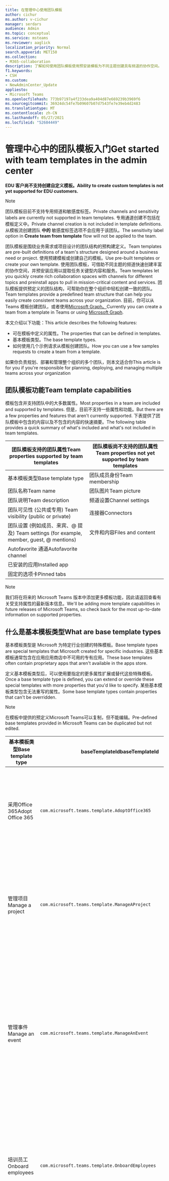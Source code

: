 ```yaml
---
title: 在管理中心使用团队模板
author: cichur
ms.author: v-cichur
manager: serdars
audience: Admin
ms.topic: conceptual
ms.service: msteams
ms.reviewer: aaglick
localization_priority: Normal
search.appverid: MET150
ms.collection:
- M365-collaboration
description: 了解如何使用团队模板使用预安装模板为不同主题创建具有频道的协作空间。
f1.keywords:
- CSH
ms.custom:
- NewAdminCenter_Update
appliesto:
- Microsoft Teams
ms.openlocfilehash: 773b97197a4f233dea9a404d87e669239b3969f6
ms.sourcegitcommit: 36924dc54fe7b09607b07d7543fe7e39eb4d2483
ms.translationtype: MT
ms.contentlocale: zh-CN
ms.lasthandoff: 05/27/2021
ms.locfileid: "52684449"
---
```

# <a name="get-started-with-team-templates-in-the-admin-center"></a><span data-ttu-id="43649-103">管理中心中的团队模板入门</span><span class="sxs-lookup"><span data-stu-id="43649-103">Get started with team templates in the admin center</span></span>

<span data-ttu-id="43649-104">**EDU 客户尚不支持创建自定义模板。**</span><span class="sxs-lookup"><span data-stu-id="43649-104">**Ability to create custom templates is not yet supported for EDU customers.**</span></span>

> [!NOTE]
> <span data-ttu-id="43649-105">团队模板目前不支持专用频道和敏感度标签。</span><span class="sxs-lookup"><span data-stu-id="43649-105">Private channels and sensitivity labels are currently not supported in team templates.</span></span> <span data-ttu-id="43649-106">专用通道创建不包括在模板定义中。</span><span class="sxs-lookup"><span data-stu-id="43649-106">Private channel creation is not included in template definitions.</span></span> <span data-ttu-id="43649-107">从模板流创建团队 **中的** 敏感度标签选项不会应用于该团队。</span><span class="sxs-lookup"><span data-stu-id="43649-107">The sensitivity label option in **Create team from template** flow will not be applied to the team.</span></span>

<span data-ttu-id="43649-108">团队模板是围绕业务需求或项目设计的团队结构的预构建定义。</span><span class="sxs-lookup"><span data-stu-id="43649-108">Team templates are pre-built definitions of a team's structure designed around a business need or project.</span></span> <span data-ttu-id="43649-109">使用预建模板或创建自己的模板。</span><span class="sxs-lookup"><span data-stu-id="43649-109">Use pre-built templates or create your own template.</span></span> <span data-ttu-id="43649-110">使用团队模板，可借助不同主题的频道快速创建丰富的协作空间，并预安装应用以提取任务关键型内容和服务。</span><span class="sxs-lookup"><span data-stu-id="43649-110">Team templates let you quickly create rich collaboration spaces with channels for different topics and preinstall apps to pull in mission-critical content and services.</span></span> <span data-ttu-id="43649-111">团队模板提供预定义的团队结构，可帮助你在整个组织中轻松创建一致的团队。</span><span class="sxs-lookup"><span data-stu-id="43649-111">Team templates provide a predefined team structure that can help you easily create consistent teams across your organization.</span></span> <span data-ttu-id="43649-112">目前，你可以从 Teams 模板创建团队，或者使用[Microsoft Graph。](get-started-with-teams-templates.md)</span><span class="sxs-lookup"><span data-stu-id="43649-112">Currently you can create a team from a template in Teams or using [Microsoft Graph](get-started-with-teams-templates.md).</span></span>

<span data-ttu-id="43649-113">本文介绍以下功能：</span><span class="sxs-lookup"><span data-stu-id="43649-113">This article describes the following features:</span></span>

- <span data-ttu-id="43649-114">可在模板中定义的属性。</span><span class="sxs-lookup"><span data-stu-id="43649-114">The properties that can be defined in templates.</span></span>
- <span data-ttu-id="43649-115">基本模板类型。</span><span class="sxs-lookup"><span data-stu-id="43649-115">The base template types.</span></span>
- <span data-ttu-id="43649-116">如何使用几个示例请求从模板创建团队。</span><span class="sxs-lookup"><span data-stu-id="43649-116">How you can use a few samples requests to create a team from a template.</span></span>

<span data-ttu-id="43649-117">如果你负责规划、部署和管理整个组织的多个团队，则本文适合你</span><span class="sxs-lookup"><span data-stu-id="43649-117">This article is for you if you're responsible for planning, deploying, and managing multiple teams across your organization</span></span>

## <a name="team-template-capabilities"></a><span data-ttu-id="43649-118">团队模板功能</span><span class="sxs-lookup"><span data-stu-id="43649-118">Team template capabilities</span></span>

<span data-ttu-id="43649-119">模板包含并支持团队中的大多数属性。</span><span class="sxs-lookup"><span data-stu-id="43649-119">Most properties in a team are included and supported by templates.</span></span> <span data-ttu-id="43649-120">但是，目前不支持一些属性和功能。</span><span class="sxs-lookup"><span data-stu-id="43649-120">But there are a few properties and features that aren't currently supported.</span></span> <span data-ttu-id="43649-121">下表提供了团队模板中包含的内容以及不包含的内容的快速摘要。</span><span class="sxs-lookup"><span data-stu-id="43649-121">The following table provides a quick summary of what's included and what's not included in team templates.</span></span>

| <span data-ttu-id="43649-122">**团队模板支持的团队属性**</span><span class="sxs-lookup"><span data-stu-id="43649-122">**Team properties supported by team templates**</span></span> | <span data-ttu-id="43649-123">**团队模板尚不支持的团队属性**</span><span class="sxs-lookup"><span data-stu-id="43649-123">**Team properties not yet supported by team templates**</span></span> |
| ------------------------------------------------ | -------------------------------------------------------- |
| <span data-ttu-id="43649-124">基本模板类型</span><span class="sxs-lookup"><span data-stu-id="43649-124">Base template type</span></span> | <span data-ttu-id="43649-125">团队成员身份</span><span class="sxs-lookup"><span data-stu-id="43649-125">Team membership</span></span> |
| <span data-ttu-id="43649-126">团队名称</span><span class="sxs-lookup"><span data-stu-id="43649-126">Team name</span></span> | <span data-ttu-id="43649-127">团队图片</span><span class="sxs-lookup"><span data-stu-id="43649-127">Team picture</span></span> |
| <span data-ttu-id="43649-128">团队说明</span><span class="sxs-lookup"><span data-stu-id="43649-128">Team description</span></span> | <span data-ttu-id="43649-129">频道设置</span><span class="sxs-lookup"><span data-stu-id="43649-129">Channel settings</span></span> |
| <span data-ttu-id="43649-130">团队可见性 (公共或专用) </span><span class="sxs-lookup"><span data-stu-id="43649-130">Team visibility (public or private)</span></span> | <span data-ttu-id="43649-131">连接器</span><span class="sxs-lookup"><span data-stu-id="43649-131">Connectors</span></span> |
| <span data-ttu-id="43649-132">团队设置 (例如成员、来宾、@ 提及) </span><span class="sxs-lookup"><span data-stu-id="43649-132">Team settings (for example, member, guest, @ mentions)</span></span> | <span data-ttu-id="43649-133">文件和内容</span><span class="sxs-lookup"><span data-stu-id="43649-133">Files and content</span></span> |
| <span data-ttu-id="43649-134">Autofavorite 通道</span><span class="sxs-lookup"><span data-stu-id="43649-134">Autofavorite channel</span></span> | |
| <span data-ttu-id="43649-135">已安装的应用</span><span class="sxs-lookup"><span data-stu-id="43649-135">Installed app</span></span> | |
| <span data-ttu-id="43649-136">固定的选项卡</span><span class="sxs-lookup"><span data-stu-id="43649-136">Pinned tabs</span></span> | |

> [!NOTE]
> <span data-ttu-id="43649-137">我们将在将来的 Microsoft Teams 版本中添加更多模板功能，因此请返回查看有关受支持属性的最新版本信息。</span><span class="sxs-lookup"><span data-stu-id="43649-137">We'll be adding more template capabilities in future releases of Microsoft Teams, so check back for the most up-to-date information on supported properties.</span></span>

## <a name="what-are-base-template-types"></a><span data-ttu-id="43649-138">什么是基本模板类型</span><span class="sxs-lookup"><span data-stu-id="43649-138">What are base template types</span></span>

<span data-ttu-id="43649-139">基本模板类型是 Microsoft 为特定行业创建的特殊模板。</span><span class="sxs-lookup"><span data-stu-id="43649-139">Base template types are special templates that Microsoft created for specific industries.</span></span> <span data-ttu-id="43649-140">这些基本模板通常包含在应用应用商店中不可用的专有应用。</span><span class="sxs-lookup"><span data-stu-id="43649-140">These base templates often contain proprietary apps that aren't available in the apps store.</span></span>

<span data-ttu-id="43649-141">定义基本模板类型后，可以使用要指定的更多属性扩展或替代这些特殊模板。</span><span class="sxs-lookup"><span data-stu-id="43649-141">Once a base template type is defined, you can extend or override these special templates with more properties that you'd like to specify.</span></span> <span data-ttu-id="43649-142">某些基本模板类型包含无法重写的属性。</span><span class="sxs-lookup"><span data-stu-id="43649-142">Some base template types contain properties that can't be overridden.</span></span>

> [!NOTE]
> <span data-ttu-id="43649-143">在模板中提供的预定义Microsoft Teams可以复制，但不能编辑。</span><span class="sxs-lookup"><span data-stu-id="43649-143">Pre-defined base templates provided in Microsoft Teams can be duplicated but not edited.</span></span>

| <span data-ttu-id="43649-144">基本模板类型</span><span class="sxs-lookup"><span data-stu-id="43649-144">Base template type</span></span> | <span data-ttu-id="43649-145">baseTemplateId</span><span class="sxs-lookup"><span data-stu-id="43649-145">baseTemplateId</span></span> | <span data-ttu-id="43649-146">此基本模板包含的属性</span><span class="sxs-lookup"><span data-stu-id="43649-146">Properties that come with this base template</span></span> |
| ------------------ | -------------- | ----------------------------------------------------- |
| <span data-ttu-id="43649-147">采用Office 365</span><span class="sxs-lookup"><span data-stu-id="43649-147">Adopt Office 365</span></span> |`com.microsoft.teams.template.AdoptOffice365`|  <span data-ttu-id="43649-148">频道：</span><span class="sxs-lookup"><span data-stu-id="43649-148">Channels:</span></span> <ul><li><span data-ttu-id="43649-149">常规</span><span class="sxs-lookup"><span data-stu-id="43649-149">General</span></span></li> <li><span data-ttu-id="43649-150">公告</span><span class="sxs-lookup"><span data-stu-id="43649-150">Announcements</span></span></li> <li><span data-ttu-id="43649-151">冠军角</span><span class="sxs-lookup"><span data-stu-id="43649-151">Champions corner</span></span></li> <li><span data-ttu-id="43649-152">团队表单</span><span class="sxs-lookup"><span data-stu-id="43649-152">Team forms</span></span></li></ul> <span data-ttu-id="43649-153">应用：</span><span class="sxs-lookup"><span data-stu-id="43649-153">Apps:</span></span> <ul><li><span data-ttu-id="43649-154">Wiki</span><span class="sxs-lookup"><span data-stu-id="43649-154">Wiki</span></span></li>  <li><span data-ttu-id="43649-155">日历</span><span class="sxs-lookup"><span data-stu-id="43649-155">Calendar</span></span></li> |
| <span data-ttu-id="43649-156">管理项目</span><span class="sxs-lookup"><span data-stu-id="43649-156">Manage a project</span></span> |`com.microsoft.teams.template.ManageAProject`| <span data-ttu-id="43649-157">频道：</span><span class="sxs-lookup"><span data-stu-id="43649-157">Channels:</span></span> <ul><li><span data-ttu-id="43649-158">常规</span><span class="sxs-lookup"><span data-stu-id="43649-158">General</span></span></li> <li><span data-ttu-id="43649-159">公告</span><span class="sxs-lookup"><span data-stu-id="43649-159">Announcements</span></span></li> <li><span data-ttu-id="43649-160">资源</span><span class="sxs-lookup"><span data-stu-id="43649-160">Resources</span></span></li> <li><span data-ttu-id="43649-161">规划</span><span class="sxs-lookup"><span data-stu-id="43649-161">Planning</span></span></li></ul> <span data-ttu-id="43649-162">应用：</span><span class="sxs-lookup"><span data-stu-id="43649-162">Apps:</span></span><ul><li><span data-ttu-id="43649-163">Wiki</span><span class="sxs-lookup"><span data-stu-id="43649-163">Wiki</span></span></li><li><span data-ttu-id="43649-164">OneNote</span><span class="sxs-lookup"><span data-stu-id="43649-164">OneNote</span></span></li><li><span data-ttu-id="43649-165">Planner</span><span class="sxs-lookup"><span data-stu-id="43649-165">Planner</span></span></li><li><span data-ttu-id="43649-166">列表</span><span class="sxs-lookup"><span data-stu-id="43649-166">Lists</span></span></li>  </ul> |
| <span data-ttu-id="43649-167">管理事件</span><span class="sxs-lookup"><span data-stu-id="43649-167">Manage an event</span></span>|`com.microsoft.teams.template.ManageAnEvent` | <span data-ttu-id="43649-168">频道：</span><span class="sxs-lookup"><span data-stu-id="43649-168">Channels:</span></span> <ul><li><span data-ttu-id="43649-169">常规</span><span class="sxs-lookup"><span data-stu-id="43649-169">General</span></span></li> <li><span data-ttu-id="43649-170">公告</span><span class="sxs-lookup"><span data-stu-id="43649-170">Announcements</span></span></li> <li><span data-ttu-id="43649-171">预算</span><span class="sxs-lookup"><span data-stu-id="43649-171">Budget</span></span></li> <li><span data-ttu-id="43649-172">内容</span><span class="sxs-lookup"><span data-stu-id="43649-172">Content</span></span></li><li><span data-ttu-id="43649-173">后勤工作</span><span class="sxs-lookup"><span data-stu-id="43649-173">Logistics</span></span></li> <li><span data-ttu-id="43649-174">规划</span><span class="sxs-lookup"><span data-stu-id="43649-174">Planning</span></span></li> <li> <span data-ttu-id="43649-175">市场营销和 PR</span><span class="sxs-lookup"><span data-stu-id="43649-175">Marketing and PR</span></span></li></ul> <span data-ttu-id="43649-176">应用：</span><span class="sxs-lookup"><span data-stu-id="43649-176">Apps:</span></span><ul><li><span data-ttu-id="43649-177">Wiki</span><span class="sxs-lookup"><span data-stu-id="43649-177">Wiki</span></span></li><li><span data-ttu-id="43649-178">网站</span><span class="sxs-lookup"><span data-stu-id="43649-178">Website</span></span></li> <li><span data-ttu-id="43649-179">YouTube</span><span class="sxs-lookup"><span data-stu-id="43649-179">YouTube</span></span></li> <li><span data-ttu-id="43649-180">Planner</span><span class="sxs-lookup"><span data-stu-id="43649-180">Planner</span></span></li> <li><span data-ttu-id="43649-181">OneNote</span><span class="sxs-lookup"><span data-stu-id="43649-181">OneNote</span></span></li> <li><span data-ttu-id="43649-182">员工想法</span><span class="sxs-lookup"><span data-stu-id="43649-182">Employee ideas</span></span></li> <li><span data-ttu-id="43649-183">问题发布者</span><span class="sxs-lookup"><span data-stu-id="43649-183">Issue Reporter</span></span></li></ul> |
|<span data-ttu-id="43649-184">培训员工</span><span class="sxs-lookup"><span data-stu-id="43649-184">Onboard employees</span></span>|`com.microsoft.teams.template.OnboardEmployees` | <span data-ttu-id="43649-185">频道：</span><span class="sxs-lookup"><span data-stu-id="43649-185">Channels:</span></span> <ul><li><span data-ttu-id="43649-186">常规</span><span class="sxs-lookup"><span data-stu-id="43649-186">General</span></span></li> <li><span data-ttu-id="43649-187">公告</span><span class="sxs-lookup"><span data-stu-id="43649-187">Announcements</span></span></li> <li><span data-ttu-id="43649-188">员工聊天</span><span class="sxs-lookup"><span data-stu-id="43649-188">Employee chat</span></span></li> <li><span data-ttu-id="43649-189">培训</span><span class="sxs-lookup"><span data-stu-id="43649-189">Training</span></span></li></ul><span data-ttu-id="43649-190">应用：</span><span class="sxs-lookup"><span data-stu-id="43649-190">Apps:</span></span><ul><li><span data-ttu-id="43649-191">Wiki</span><span class="sxs-lookup"><span data-stu-id="43649-191">Wiki</span></span></li><li><span data-ttu-id="43649-192">社区</span><span class="sxs-lookup"><span data-stu-id="43649-192">Communities</span></span></li><li><span data-ttu-id="43649-193">Planner</span><span class="sxs-lookup"><span data-stu-id="43649-193">Planner</span></span></li><li><span data-ttu-id="43649-194">员工想法</span><span class="sxs-lookup"><span data-stu-id="43649-194">Employee ideas</span></span></li></ul>|
|<span data-ttu-id="43649-195">组织技术支持</span><span class="sxs-lookup"><span data-stu-id="43649-195">Organize help desk</span></span>| `com.microsoft.teams.template.OrganizeHelpDesk`|<span data-ttu-id="43649-196">频道：</span><span class="sxs-lookup"><span data-stu-id="43649-196">Channels:</span></span><ul><li><span data-ttu-id="43649-197">常规</span><span class="sxs-lookup"><span data-stu-id="43649-197">General</span></span></li><li><span data-ttu-id="43649-198">公告</span><span class="sxs-lookup"><span data-stu-id="43649-198">Announcements</span></span></li><li><span data-ttu-id="43649-199">常见问题</span><span class="sxs-lookup"><span data-stu-id="43649-199">FAQ</span></span></li></ul><span data-ttu-id="43649-200">应用：</span><span class="sxs-lookup"><span data-stu-id="43649-200">Apps:</span></span><ul><li><span data-ttu-id="43649-201">Wiki</span><span class="sxs-lookup"><span data-stu-id="43649-201">Wiki</span></span></li><li><span data-ttu-id="43649-202">OneNote</span><span class="sxs-lookup"><span data-stu-id="43649-202">OneNote</span></span></li><li><span data-ttu-id="43649-203">Planner</span><span class="sxs-lookup"><span data-stu-id="43649-203">Planner</span></span> </li><li><span data-ttu-id="43649-204">表扬</span><span class="sxs-lookup"><span data-stu-id="43649-204">Praise</span></span></li><li><span data-ttu-id="43649-205">问题发布者</span><span class="sxs-lookup"><span data-stu-id="43649-205">Issue Reporter</span></span></li></ul> |
| <span data-ttu-id="43649-206">患者护理</span><span class="sxs-lookup"><span data-stu-id="43649-206">Patient care</span></span>| `healthcareWard`| <span data-ttu-id="43649-207">频道：</span><span class="sxs-lookup"><span data-stu-id="43649-207">Channels:</span></span><ul><li><span data-ttu-id="43649-208">常规</span><span class="sxs-lookup"><span data-stu-id="43649-208">General</span></span></li><li><span data-ttu-id="43649-209">公告</span><span class="sxs-lookup"><span data-stu-id="43649-209">Announcements</span></span></li><li><span data-ttu-id="43649-210">小型会议室</span><span class="sxs-lookup"><span data-stu-id="43649-210">Huddles</span></span></li><li><span data-ttu-id="43649-211">循环配置</span><span class="sxs-lookup"><span data-stu-id="43649-211">Rounds</span></span></li><li><span data-ttu-id="43649-212">人员配备</span><span class="sxs-lookup"><span data-stu-id="43649-212">Staffing</span></span></li><li><span data-ttu-id="43649-213">培训</span><span class="sxs-lookup"><span data-stu-id="43649-213">Training</span></span></li></ul> <span data-ttu-id="43649-214">应用：</span><span class="sxs-lookup"><span data-stu-id="43649-214">Apps:</span></span> <ul><li><span data-ttu-id="43649-215">Wiki</span><span class="sxs-lookup"><span data-stu-id="43649-215">Wiki</span></span></li><li><span data-ttu-id="43649-216">列表</span><span class="sxs-lookup"><span data-stu-id="43649-216">Lists</span></span>  </li><li><span data-ttu-id="43649-217">审批</span><span class="sxs-lookup"><span data-stu-id="43649-217">Approvals</span></span></li></ul>|
| <span data-ttu-id="43649-218">协作解决全球问题或事件</span><span class="sxs-lookup"><span data-stu-id="43649-218">Collaborate on global crisis or event</span></span> |`com.microsoft.teams.template.CollaborateOnAGlobalCrisisOrEvent`| <span data-ttu-id="43649-219">频道：</span><span class="sxs-lookup"><span data-stu-id="43649-219">Channels:</span></span> <ul><li><span data-ttu-id="43649-220">常规</span><span class="sxs-lookup"><span data-stu-id="43649-220">General</span></span><li><span data-ttu-id="43649-221">公告</span><span class="sxs-lookup"><span data-stu-id="43649-221">Announcements</span></span></li><li><span data-ttu-id="43649-222">世界新闻</span><span class="sxs-lookup"><span data-stu-id="43649-222">World news</span></span></li><li><span data-ttu-id="43649-223">业务连续性</span><span class="sxs-lookup"><span data-stu-id="43649-223">Business continuity</span></span></li><li><span data-ttu-id="43649-224">远程工作</span><span class="sxs-lookup"><span data-stu-id="43649-224">Remote working</span></span></li><li><span data-ttu-id="43649-225">内部通信</span><span class="sxs-lookup"><span data-stu-id="43649-225">Internal comms</span></span></li><li><span data-ttu-id="43649-226">外部通信</span><span class="sxs-lookup"><span data-stu-id="43649-226">External comms</span></span></li><li><span data-ttu-id="43649-227">审批请求</span><span class="sxs-lookup"><span data-stu-id="43649-227">Approvals request</span></span></li><li><span data-ttu-id="43649-228">客户投诉</span><span class="sxs-lookup"><span data-stu-id="43649-228">Customer complaints</span></span></li><li><span data-ttu-id="43649-229">Kudos</span><span class="sxs-lookup"><span data-stu-id="43649-229">Kudos</span></span></li><li><span data-ttu-id="43649-230">高管更新</span><span class="sxs-lookup"><span data-stu-id="43649-230">Executive update</span></span></li></ul><span data-ttu-id="43649-231">应用：</span><span class="sxs-lookup"><span data-stu-id="43649-231">Apps:</span></span> <ul><li><span data-ttu-id="43649-232">表扬</span><span class="sxs-lookup"><span data-stu-id="43649-232">Praise</span></span></li><li><span data-ttu-id="43649-233">Wiki</span><span class="sxs-lookup"><span data-stu-id="43649-233">Wiki</span></span></li><li><span data-ttu-id="43649-234">网站</span><span class="sxs-lookup"><span data-stu-id="43649-234">Website</span></span></li><li><span data-ttu-id="43649-235">Planner</span><span class="sxs-lookup"><span data-stu-id="43649-235">Planner</span></span></li><li><span data-ttu-id="43649-236">问题发布者</span><span class="sxs-lookup"><span data-stu-id="43649-236">Issue Reporter</span></span></li></ul>|
|<span data-ttu-id="43649-237">银行分支机构</span><span class="sxs-lookup"><span data-stu-id="43649-237">Bank branch</span></span>| `com.microsoft.teams.template.CollaborateWithinABankBranch`|<span data-ttu-id="43649-238">频道：</span><span class="sxs-lookup"><span data-stu-id="43649-238">Channels:</span></span> <ul><li><span data-ttu-id="43649-239">常规</span><span class="sxs-lookup"><span data-stu-id="43649-239">General</span></span><li><span data-ttu-id="43649-240">公告</span><span class="sxs-lookup"><span data-stu-id="43649-240">Announcements</span></span></li><li><span data-ttu-id="43649-241">小型会议室</span><span class="sxs-lookup"><span data-stu-id="43649-241">Huddles</span></span></li><li><span data-ttu-id="43649-242">客户会议</span><span class="sxs-lookup"><span data-stu-id="43649-242">Customer meetings</span></span></li><li><span data-ttu-id="43649-243">审批请求</span><span class="sxs-lookup"><span data-stu-id="43649-243">Approvals Request</span></span> </li><li><span data-ttu-id="43649-244">指导</span><span class="sxs-lookup"><span data-stu-id="43649-244">Coaching</span></span></li><li><span data-ttu-id="43649-245">技能开发</span><span class="sxs-lookup"><span data-stu-id="43649-245">Skills development</span></span></li><li><span data-ttu-id="43649-246">贷款处理</span><span class="sxs-lookup"><span data-stu-id="43649-246">Loan processing</span></span></li><li><span data-ttu-id="43649-247">客户投诉</span><span class="sxs-lookup"><span data-stu-id="43649-247">Customer complaints</span></span></li><li><span data-ttu-id="43649-248">Kudos</span><span class="sxs-lookup"><span data-stu-id="43649-248">Kudos</span></span></li><li><span data-ttu-id="43649-249">有趣的内容</span><span class="sxs-lookup"><span data-stu-id="43649-249">Fun stuff</span></span></li><li><span data-ttu-id="43649-250">合规性</span><span class="sxs-lookup"><span data-stu-id="43649-250">Compliance</span></span></li></ul><span data-ttu-id="43649-251">应用：</span><span class="sxs-lookup"><span data-stu-id="43649-251">Apps:</span></span><ul><li><span data-ttu-id="43649-252">表扬</span><span class="sxs-lookup"><span data-stu-id="43649-252">Praise</span></span> </li><li><span data-ttu-id="43649-253">问题发布者</span><span class="sxs-lookup"><span data-stu-id="43649-253">Issue Reporter</span></span></li></ul>|
|<span data-ttu-id="43649-254">事件响应</span><span class="sxs-lookup"><span data-stu-id="43649-254">Incident response</span></span>| `com.microsoft.teams.template.CoordinateIncidentResponse`|<span data-ttu-id="43649-255">频道：</span><span class="sxs-lookup"><span data-stu-id="43649-255">Channels:</span></span> <ul><li><span data-ttu-id="43649-256">常规</span><span class="sxs-lookup"><span data-stu-id="43649-256">General</span></span><li><span data-ttu-id="43649-257">公告</span><span class="sxs-lookup"><span data-stu-id="43649-257">Announcements</span></span></li><li><span data-ttu-id="43649-258">后勤工作</span><span class="sxs-lookup"><span data-stu-id="43649-258">Logistics</span></span></li><li><span data-ttu-id="43649-259">规划</span><span class="sxs-lookup"><span data-stu-id="43649-259">Planning</span></span></li><li><span data-ttu-id="43649-260">恢复</span><span class="sxs-lookup"><span data-stu-id="43649-260">Recovery</span></span></li><li><span data-ttu-id="43649-261">紧急</span><span class="sxs-lookup"><span data-stu-id="43649-261">Urgent</span></span></li></ul> <span data-ttu-id="43649-262">应用：</span><span class="sxs-lookup"><span data-stu-id="43649-262">Apps:</span></span> <ul><li><span data-ttu-id="43649-263">Wiki</span><span class="sxs-lookup"><span data-stu-id="43649-263">Wiki</span></span></li><li><span data-ttu-id="43649-264">Excel</span><span class="sxs-lookup"><span data-stu-id="43649-264">Excel</span></span></li><li><span data-ttu-id="43649-265">OneNote</span><span class="sxs-lookup"><span data-stu-id="43649-265">OneNote</span></span></li><li><span data-ttu-id="43649-266">SharePoint</span><span class="sxs-lookup"><span data-stu-id="43649-266">SharePoint</span></span></li><li><span data-ttu-id="43649-267">Planner</span><span class="sxs-lookup"><span data-stu-id="43649-267">Planner</span></span></li> <li><span data-ttu-id="43649-268">审批</span><span class="sxs-lookup"><span data-stu-id="43649-268">Approvals</span></span></li> <li><span data-ttu-id="43649-269">检查</span><span class="sxs-lookup"><span data-stu-id="43649-269">Inspection</span></span></li> </ul>|
|<span data-ttu-id="43649-270">医院</span><span class="sxs-lookup"><span data-stu-id="43649-270">Hospital</span></span>| `healthcareHospital` |<span data-ttu-id="43649-271">频道：</span><span class="sxs-lookup"><span data-stu-id="43649-271">Channels:</span></span> <ul><li><span data-ttu-id="43649-272">常规</span><span class="sxs-lookup"><span data-stu-id="43649-272">General</span></span></li><li><span data-ttu-id="43649-273">公告</span><span class="sxs-lookup"><span data-stu-id="43649-273">Announcements</span></span></li><li><span data-ttu-id="43649-274">合规性</span><span class="sxs-lookup"><span data-stu-id="43649-274">Compliance</span></span></li><li><span data-ttu-id="43649-275">保管</span><span class="sxs-lookup"><span data-stu-id="43649-275">Custodial</span></span></li><li><span data-ttu-id="43649-276">人力资源</span><span class="sxs-lookup"><span data-stu-id="43649-276">Human resources</span></span></li><li><span data-ttu-id="43649-277">药房</span><span class="sxs-lookup"><span data-stu-id="43649-277">Pharmacy</span></span></li></ul> <span data-ttu-id="43649-278">应用：</span><span class="sxs-lookup"><span data-stu-id="43649-278">Apps:</span></span> <ul><li><span data-ttu-id="43649-279">Wiki</span><span class="sxs-lookup"><span data-stu-id="43649-279">Wiki</span></span></li><li><span data-ttu-id="43649-280">列表</span><span class="sxs-lookup"><span data-stu-id="43649-280">Lists</span></span>  </li></ul>|
|<span data-ttu-id="43649-281">组织商店</span><span class="sxs-lookup"><span data-stu-id="43649-281">Organize a store</span></span>| `retailStore` |<span data-ttu-id="43649-282">频道：</span><span class="sxs-lookup"><span data-stu-id="43649-282">Channels:</span></span> <ul><li><span data-ttu-id="43649-283">常规</span><span class="sxs-lookup"><span data-stu-id="43649-283">General</span></span><li><span data-ttu-id="43649-284">换班</span><span class="sxs-lookup"><span data-stu-id="43649-284">Shift handoff</span></span></li><li><span data-ttu-id="43649-285">学习</span><span class="sxs-lookup"><span data-stu-id="43649-285">Learning</span></span></li></ul> <span data-ttu-id="43649-286">应用：</span><span class="sxs-lookup"><span data-stu-id="43649-286">Apps:</span></span> <ul><li><span data-ttu-id="43649-287">Wiki</span><span class="sxs-lookup"><span data-stu-id="43649-287">Wiki</span></span></li><li><span data-ttu-id="43649-288">Planner</span><span class="sxs-lookup"><span data-stu-id="43649-288">Planner</span></span></li></ul>|
|<span data-ttu-id="43649-289">质量和安全</span><span class="sxs-lookup"><span data-stu-id="43649-289">Quality and safety</span></span> |`com.microsoft.teams.template.QualitySafety`|<span data-ttu-id="43649-290">频道：</span><span class="sxs-lookup"><span data-stu-id="43649-290">Channels:</span></span> <ul><li><span data-ttu-id="43649-291">常规</span><span class="sxs-lookup"><span data-stu-id="43649-291">General</span></span><li><span data-ttu-id="43649-292">公告</span><span class="sxs-lookup"><span data-stu-id="43649-292">Announcements</span></span></li><li><span data-ttu-id="43649-293">第 1 行</span><span class="sxs-lookup"><span data-stu-id="43649-293">Line 1</span></span></li><li><span data-ttu-id="43649-294">第 2 行</span><span class="sxs-lookup"><span data-stu-id="43649-294">Line 2</span></span></li><li><span data-ttu-id="43649-295">第 3 行</span><span class="sxs-lookup"><span data-stu-id="43649-295">Line 3</span></span></li><li><span data-ttu-id="43649-296">安全</span><span class="sxs-lookup"><span data-stu-id="43649-296">Safety</span></span></li><li><span data-ttu-id="43649-297">培训</span><span class="sxs-lookup"><span data-stu-id="43649-297">Training</span></span></li><li><span data-ttu-id="43649-298">维护</span><span class="sxs-lookup"><span data-stu-id="43649-298">Maintenance</span></span></li><li><span data-ttu-id="43649-299">有趣的内容</span><span class="sxs-lookup"><span data-stu-id="43649-299">Fun stuff</span></span></li></ul> <span data-ttu-id="43649-300">应用：</span><span class="sxs-lookup"><span data-stu-id="43649-300">Apps:</span></span> <ul><li><span data-ttu-id="43649-301">Wiki</span><span class="sxs-lookup"><span data-stu-id="43649-301">Wiki</span></span></li><li><span data-ttu-id="43649-302">Planner</span><span class="sxs-lookup"><span data-stu-id="43649-302">Planner</span></span></li> <li><span data-ttu-id="43649-303">问题发布者</span><span class="sxs-lookup"><span data-stu-id="43649-303">Issue Reporter</span></span></li> <li><span data-ttu-id="43649-304">检查</span><span class="sxs-lookup"><span data-stu-id="43649-304">Inspection</span></span></li> </ul>|
|<span data-ttu-id="43649-305">适用于经理的零售</span><span class="sxs-lookup"><span data-stu-id="43649-305">Retail for managers</span></span>| `retailManagerCollaboration` |<span data-ttu-id="43649-306">频道：</span><span class="sxs-lookup"><span data-stu-id="43649-306">Channels:</span></span> <ul><li><span data-ttu-id="43649-307">常规</span><span class="sxs-lookup"><span data-stu-id="43649-307">General</span></span><li><span data-ttu-id="43649-308">运营</span><span class="sxs-lookup"><span data-stu-id="43649-308">Operations</span></span></li><li><span data-ttu-id="43649-309">学习</span><span class="sxs-lookup"><span data-stu-id="43649-309">Learning</span></span></li></ul> <span data-ttu-id="43649-310">应用：</span><span class="sxs-lookup"><span data-stu-id="43649-310">Apps:</span></span> <ul><li><span data-ttu-id="43649-311">Wiki</span><span class="sxs-lookup"><span data-stu-id="43649-311">Wiki</span></span></li><li><span data-ttu-id="43649-312">Planner</span><span class="sxs-lookup"><span data-stu-id="43649-312">Planner</span></span></li></ul>|
||||

<span data-ttu-id="43649-313">有关模板类别的信息，请参阅以下类别：</span><span class="sxs-lookup"><span data-stu-id="43649-313">For more information about the template categories, see the following categories:</span></span>

- [<span data-ttu-id="43649-314">财务模板</span><span class="sxs-lookup"><span data-stu-id="43649-314">Financial templates</span></span>](financial-teams-templates-in-the-admin-console.md)
- [<span data-ttu-id="43649-315">常规模板</span><span class="sxs-lookup"><span data-stu-id="43649-315">General templates</span></span>](general-teams-templates-in-the-admin-console.md)
- [<span data-ttu-id="43649-316">政府模板</span><span class="sxs-lookup"><span data-stu-id="43649-316">Government templates</span></span>](government-teams-templates-in-the-admin-console.md)
- [<span data-ttu-id="43649-317">医疗保健模板</span><span class="sxs-lookup"><span data-stu-id="43649-317">Healthcare templates</span></span>](expand-teams-across-your-org/healthcare/healthcare-templates-admin-console.md)
- [<span data-ttu-id="43649-318">制造模板</span><span class="sxs-lookup"><span data-stu-id="43649-318">Manufacturing templates</span></span>](manufacturing-teams-templates-in-the-admin-console.md)
- [<span data-ttu-id="43649-319">零售模板</span><span class="sxs-lookup"><span data-stu-id="43649-319">Retail templates</span></span>](retail-teams-templates-in-the-admin-console.md)

## <a name="template-size-limits"></a><span data-ttu-id="43649-320">模板大小限制</span><span class="sxs-lookup"><span data-stu-id="43649-320">Template size limits</span></span>

<span data-ttu-id="43649-321">模板限制为特定数量的通道、选项卡和应用。</span><span class="sxs-lookup"><span data-stu-id="43649-321">Templates are limited to a specific number of channels, tabs, and apps.</span></span>

 > [!Note]
 > <span data-ttu-id="43649-322">从模板创建团队后，你可以向团队添加更多频道、选项卡和应用。</span><span class="sxs-lookup"><span data-stu-id="43649-322">You can add more channels, tabs, and apps to the team after it's been created from a template.</span></span>

|<span data-ttu-id="43649-323">功能</span><span class="sxs-lookup"><span data-stu-id="43649-323">Feature</span></span> | <span data-ttu-id="43649-324">限制</span><span class="sxs-lookup"><span data-stu-id="43649-324">Limit</span></span>|
|-|-|
|<span data-ttu-id="43649-325">每个模板的频道数</span><span class="sxs-lookup"><span data-stu-id="43649-325">Channels per template</span></span> | <span data-ttu-id="43649-326">15</span><span class="sxs-lookup"><span data-stu-id="43649-326">15</span></span> |
|<span data-ttu-id="43649-327">模板中每个通道的选项卡数</span><span class="sxs-lookup"><span data-stu-id="43649-327">Tabs per channel in a template</span></span> | <span data-ttu-id="43649-328">20</span><span class="sxs-lookup"><span data-stu-id="43649-328">20</span></span> |
|<span data-ttu-id="43649-329">每个模板的应用数</span><span class="sxs-lookup"><span data-stu-id="43649-329">Apps per template</span></span> | <span data-ttu-id="43649-330">50</span><span class="sxs-lookup"><span data-stu-id="43649-330">50</span></span>|
|||

<span data-ttu-id="43649-331">有关详细信息[，请参阅Teams](limits-specifications-teams.md)的限制和规范。</span><span class="sxs-lookup"><span data-stu-id="43649-331">See [Limits and specifications of Teams](limits-specifications-teams.md) for more information.</span></span>

## <a name="manage-templates-in-powershell"></a><span data-ttu-id="43649-332">在 PowerShell 中管理模板</span><span class="sxs-lookup"><span data-stu-id="43649-332">Manage templates in PowerShell</span></span>

<span data-ttu-id="43649-333">使用以下 cmdlts 在 PowerShell 中管理模板。</span><span class="sxs-lookup"><span data-stu-id="43649-333">Use the following cmdlts to manage your templates in PowerShell.</span></span>

- [<span data-ttu-id="43649-334">Get-CsTeamTemplate</span><span class="sxs-lookup"><span data-stu-id="43649-334">Get-CsTeamTemplate</span></span>](/powershell/module/teams/get-csteamtemplate?view=teams-ps) 
- [<span data-ttu-id="43649-335">Get-CsTeamTemplateList</span><span class="sxs-lookup"><span data-stu-id="43649-335">Get-CsTeamTemplateList</span></span>](/powershell/module/teams/get-csteamtemplatelist?view=teams-ps)
- [<span data-ttu-id="43649-336">New-CsTeamTemplate</span><span class="sxs-lookup"><span data-stu-id="43649-336">New-CsTeamTemplate</span></span>](/powershell/module/teams/new-csteamtemplate?view=teams-ps)
- [<span data-ttu-id="43649-337">Remove-CsTeamTemplate</span><span class="sxs-lookup"><span data-stu-id="43649-337">Remove-CsTeamTemplate</span></span>](/powershell/module/teams/remove-csteamtemplate?view=teams-ps) 
- [<span data-ttu-id="43649-338">Update-CsTeamTemplate</span><span class="sxs-lookup"><span data-stu-id="43649-338">Update-CsTeamTemplate</span></span>](/powershell/module/teams/update-csteamtemplate?view=teams-ps)

## <a name="related-topics"></a><span data-ttu-id="43649-339">相关主题</span><span class="sxs-lookup"><span data-stu-id="43649-339">Related topics</span></span>

- [<span data-ttu-id="43649-340">创建自定义团队模板</span><span class="sxs-lookup"><span data-stu-id="43649-340">Create a custom team template</span></span>](create-a-team-template.md)
- [<span data-ttu-id="43649-341">从现有团队模板创建团队模板</span><span class="sxs-lookup"><span data-stu-id="43649-341">Create a team template from an existing team template</span></span>](create-template-from-existing-template.md)
- [<span data-ttu-id="43649-342">从现有团队创建模板</span><span class="sxs-lookup"><span data-stu-id="43649-342">Create a template from an existing team</span></span>](create-template-from-existing-team.md)
